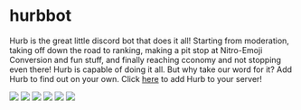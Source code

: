 # hurbbot

Hurb is the great little discord bot that does it all! Starting from moderation, taking off down the road to ranking, making a pit stop at Nitro-Emoji Conversion and fun stuff, and finally reaching cconomy and not stopping even there! Hurb is capable of doing it all. But why take our word for it? Add Hurb to find out on your own. Click <a href="https://discord.com/oauth2/authorize?client_id=736283988628602960&permissions=8&scope=bot">here</a> to add Hurb to your server!

<img src="https://cdn.discordapp.com/attachments/716377034728931331/785684418349367336/Moderation.png">
<img src="https://media.discordapp.net/attachments/765942853586124820/783940417073971240/Economy.png?width=915&height=541">
<img src="https://media.discordapp.net/attachments/765942853586124820/783940415853953075/Auto.png?width=915&height=541">
<img src="https://media.discordapp.net/attachments/765942853586124820/783940405115879444/NEC.png?width=915&height=541">
<img src="https://media.discordapp.net/attachments/765942853586124820/783940411361460225/Ranking.png?width=915&height=541">
<img src="https://media.discordapp.net/attachments/765942853586124820/783940411361460225/Ranking.png?width=915&height=541">

